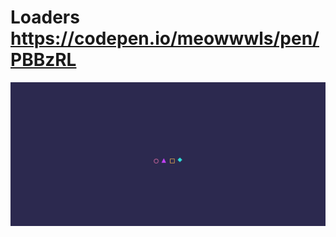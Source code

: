 # Loaders https://codepen.io/meowwwls/pen/PBBzRL
<p align="center">
  <img src="preview.png" alt="preview del proyecto"  width="1600">
</p>